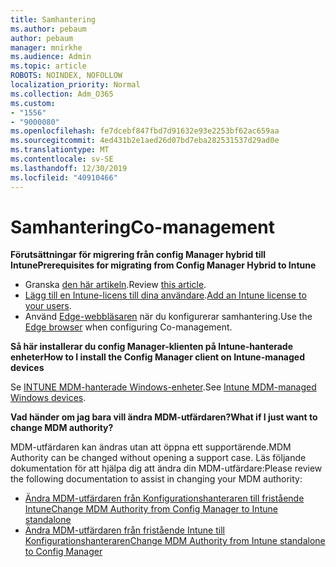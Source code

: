 ```yaml
---
title: Samhantering
ms.author: pebaum
author: pebaum
manager: mnirkhe
ms.audience: Admin
ms.topic: article
ROBOTS: NOINDEX, NOFOLLOW
localization_priority: Normal
ms.collection: Adm_O365
ms.custom:
- "1556"
- "9000080"
ms.openlocfilehash: fe7dcebf847fbd7d91632e93e2253bf62ac659aa
ms.sourcegitcommit: 4ed431b2e1aed26d07bd7eba282531537d29ad0e
ms.translationtype: MT
ms.contentlocale: sv-SE
ms.lasthandoff: 12/30/2019
ms.locfileid: "40910466"
---
```

# <a name="co-management"></a><span data-ttu-id="9ce67-102">Samhantering</span><span class="sxs-lookup"><span data-stu-id="9ce67-102">Co-management</span></span>

<span data-ttu-id="9ce67-103">**Förutsättningar för migrering från config Manager hybrid till Intune**</span><span class="sxs-lookup"><span data-stu-id="9ce67-103">**Prerequisites for migrating from Config Manager Hybrid to Intune**</span></span>

- <span data-ttu-id="9ce67-104">Granska [den här artikeln](https://docs.microsoft.com/sccm/mdm/deploy-use/migrate-hybridmdm-to-intunesa).</span><span class="sxs-lookup"><span data-stu-id="9ce67-104">Review [this article](https://docs.microsoft.com/sccm/mdm/deploy-use/migrate-hybridmdm-to-intunesa).</span></span>
- <span data-ttu-id="9ce67-105">[Lägg till en Intune-licens till dina användare](https://docs.microsoft.com/intune/licenses-assign).</span><span class="sxs-lookup"><span data-stu-id="9ce67-105">[Add an Intune license to your users](https://docs.microsoft.com/intune/licenses-assign).</span></span>
- <span data-ttu-id="9ce67-106">Använd [Edge-webbläsaren](https://www.microsoft.com/windows/microsoft-edge) när du konfigurerar samhantering.</span><span class="sxs-lookup"><span data-stu-id="9ce67-106">Use the [Edge browser](https://www.microsoft.com/windows/microsoft-edge) when configuring Co-management.</span></span>

<span data-ttu-id="9ce67-107">**Så här installerar du config Manager-klienten på Intune-hanterade enheter**</span><span class="sxs-lookup"><span data-stu-id="9ce67-107">**How to I install the Config Manager client on Intune-managed devices**</span></span>

<span data-ttu-id="9ce67-108">Se [INTUNE MDM-hanterade Windows-enheter](https://docs.microsoft.com/sccm/core/clients/deploy/deploy-clients-to-windows-computers#bkmk_mdm).</span><span class="sxs-lookup"><span data-stu-id="9ce67-108">See [Intune MDM-managed Windows devices](https://docs.microsoft.com/sccm/core/clients/deploy/deploy-clients-to-windows-computers#bkmk_mdm).</span></span>

<span data-ttu-id="9ce67-109">**Vad händer om jag bara vill ändra MDM-utfärdaren?**</span><span class="sxs-lookup"><span data-stu-id="9ce67-109">**What if I just want to change MDM authority?**</span></span>

<span data-ttu-id="9ce67-110">MDM-utfärdaren kan ändras utan att öppna ett supportärende.</span><span class="sxs-lookup"><span data-stu-id="9ce67-110">MDM Authority can be changed without opening a support case.</span></span> <span data-ttu-id="9ce67-111">Läs följande dokumentation för att hjälpa dig att ändra din MDM-utfärdare:</span><span class="sxs-lookup"><span data-stu-id="9ce67-111">Please review the following documentation to assist in changing your MDM authority:</span></span>
- [<span data-ttu-id="9ce67-112">Ändra MDM-utfärdaren från Konfigurationshanteraren till fristående Intune</span><span class="sxs-lookup"><span data-stu-id="9ce67-112">Change MDM Authority from Config Manager to Intune standalone</span></span>](https://docs.microsoft.com/sccm/mdm/deploy-use/migrate-change-mdm-authority)
- [<span data-ttu-id="9ce67-113">Ändra MDM-utfärdaren från fristående Intune till Konfigurationshanteraren</span><span class="sxs-lookup"><span data-stu-id="9ce67-113">Change MDM Authority from Intune standalone to Config Manager</span></span>](https://docs.microsoft.com/intune-classic/deploy-use/prerequisites-for-enrollment#what-to-do-if-you-choose-the-wrong-mdm-authority-setting)